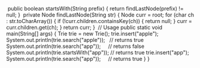 ​
public boolean startsWith(String prefix) {
return findLastNode(prefix) != null;
}
​
private Node findLastNode(String str) {
Node curr = root;
for (char ch : str.toCharArray()) {
if (!curr.children.containsKey(ch)) {
return null;
}
curr = curr.children.get(ch);
}
return curr;
}
​
// Usage
public static void main(String[] args) {
Trie trie = new Trie();
trie.insert("apple");
System.out.println(trie.search("apple"));   // returns true
System.out.println(trie.search("app"));     // returns false
System.out.println(trie.startsWith("app")); // returns true
trie.insert("app");
System.out.println(trie.search("app"));     // returns true
}
}
​
```